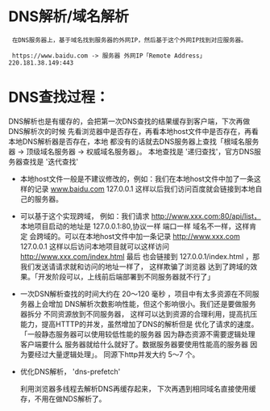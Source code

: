 # DNS解析/域名解析   
     在DNS服务器上，基于域名找到服务器的外网IP，然后基于这个外网IP找到对应服务器。   

     https://www.baidu.com -> 服务器 外网IP「Remote Address」220.181.38.149:443


# DNS查找过程：  
   DNS解析也是有缓存的，会把第一次DNS查找的结果缓存到客户端，下次再做DNS解析次的时候
   先看浏览器中是否存在，再看本地host文件中是否存在，再看本地DNS解析器是否存在，本地
   都没有的话就去DNS服务器上查找「根域名服务器 -> 顶级域名服务器 -> 权威域名服务器」。
   本地查找是 '递归查找'，官方DNS服务器查找是 '迭代查找'

   - 本地host文件一般是不建议修改的，例如：我们在本地host文件中加了一条这样的记录
     www.baidu.com  127.0.0.1 这样以后我们访问百度就会链接到本地自己的服务器。

   - 可以基于这个实现跨域， 例如：我们请求 http://www.xxx.com:80/api/list，
     本地项目启动的地址是 127.0.0.1:80,协议一样 端口一样 域名不一样，这样肯定
     会跨域的。可以在本地host文件中加一条记录 http://www.xxx.com 127.0.0.1
     这样以后访问本地项目就可以这样访问  http://www.xxx.com/index.html 最后
     也会链接到 127.0.0.1/index.html ，那我们发送请请求就和访问的地址一样了，
     这样欺骗了浏览器 达到了跨域的效果。「开发阶段可以，上线前后端部署到不同服务器就不行了」

   - 一次DSN解析查找的时间大约在 20～120 毫秒 ，项目中有太多资源在不同服务器上会增加
     DNS解析次数影响性能，但这个影响很小。我们还是要做服务器拆分 不同资源放到不同服务器，
     这样可以达到资源的合理利用，提高抗压能力，提高HTTTP的并发，虽然增加了DNS的解析但是
     优化了请求的速度。「一般静态服务器可以使用较低性能的服务器 因为静态资源不需要逻辑处理 
     客户端要什么 服务器就给什么就好了。数据服务器要使用性能高的服务器 因为要经过大量逻辑处理」。
     同源下http并发大约 5～7 个。
     
   - 优化DNS解析，  'dns-prefetch' 
     <link rel='dns-prefetch' href='xxx.com'> 利用浏览器多线程去解析DNS再缓存起来，
     下次再遇到相同域名直接使用缓存，不用在做NDS解析了。 